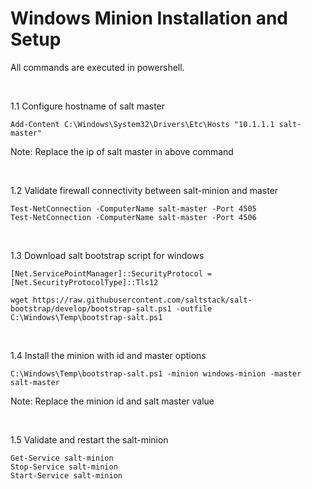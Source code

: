 # Windows Minion Installation and Setup

All commands are executed in powershell.

<br>

1.1 Configure hostname of salt master
```
Add-Content C:\Windows\System32\Drivers\Etc\Hosts "10.1.1.1 salt-master"
```
Note: Replace the ip of salt master in above command 

<br>

1.2 Validate firewall connectivity between salt-minion and master
```
Test-NetConnection -ComputerName salt-master -Port 4505
Test-NetConnection -ComputerName salt-master -Port 4506
```

<br>

1.3 Download salt bootstrap script for windows
```
[Net.ServicePointManager]::SecurityProtocol = [Net.SecurityProtocolType]::Tls12

wget https://raw.githubusercontent.com/saltstack/salt-bootstrap/develop/bootstrap-salt.ps1 -outfile C:\Windows\Temp\bootstrap-salt.ps1
```

<br>

1.4 Install the minion with id and master options
```
C:\Windows\Temp\bootstrap-salt.ps1 -minion windows-minion -master salt-master
```
Note: Replace the minion id and salt master value

<br>

1.5 Validate and restart the salt-minion 
```
Get-Service salt-minion
Stop-Service salt-minion
Start-Service salt-minion

```
